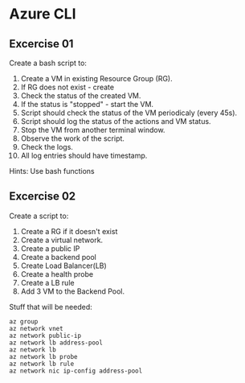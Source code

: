 # Azure CLI

## Excercise 01
 Create a bash script to:
1. Create a VM in existing Resource Group (RG). 
2. If RG does not exist - create 
3. Check the status of the created VM. 
4. If the status is "stopped" - start the VM. 
5. Script should check the status of the VM periodicaly (every 45s). 
6. Script should log the status of the actions and VM status. 
7. Stop the VM from another terminal window. 
8. Observe the work of the script. 
9. Check the logs.
10. All log entries should have timestamp.

Hints: 
Use bash functions

## Excercise 02
Create a script to:
1. Create a RG if it doesn't exist
2. Create a virtual network. 
3. Create a public IP 
4. Create a backend pool
5. Create Load Balancer(LB)
6. Create a health probe
7. Create a LB rule
8. Add 3 VM to the Backend Pool. 

Stuff that will be needed:
```
az group
az network vnet
az network public-ip
az network lb address-pool
az network lb
az network lb probe
az network lb rule
az network nic ip-config address-pool
```


